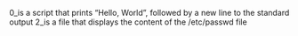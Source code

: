 0_is a script that prints “Hello, World”, followed by a new line to the standard output
2_is a file that displays the content of the /etc/passwd file
